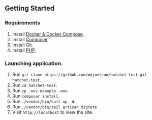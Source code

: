 ## Getting Started

### Requirements

1. Install [Docker & Docker Compose](https://docs.docker.com/compose/install/).
2. Install [Composer](https://getcomposer.org/).
3. Install [Git](https://git-scm.com/downloads).
4. Install [PHP](https://www.php.net/manual/en/install.php).

### Launching application.

1. Run `git clone https://github.com/mdjnelson/hatchet-test.git hatchet-test`.
2. Run `cd hatchet-test`.
3. Run `cp .env.example .env`.
4. Run `composer install`.
5. Run `./vendor/bin/sail up -d`.
6. Run `./vendor/bin/sail artisan migrate`
7. Visit `http://localhost` to view the site.
